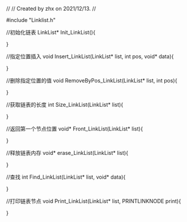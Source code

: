 //
// Created by zhx on 2021/12/13.
//

#include "Linklist.h"


//初始化链表
LinkList* Init_LinkList(){

}

//指定位置插入
void Insert_LinkList(LinkList* list, int pos, void* data){

}

//删除指定位置的值
void RemoveByPos_LinkList(LinkList* list, int pos){

}

//获取链表的长度
int Size_LinkList(LinkList* list){

}

//返回第一个节点位置
void* Front_LinkList(LinkList* list){

}

//释放链表内存
void* erase_LinkList(LinkList* list){

}

//查找
int Find_LinkList(LinkList* list, void* data){

}

//打印链表节点
void Print_LinkList(LinkList* list, PRINTLINKNODE print){

}